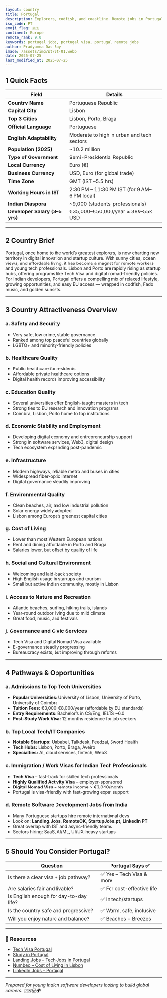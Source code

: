 ```yaml
---
layout: country
title: Portugal
description: Explorers, codfish, and coastline. Remote jobs in Portugal. Trilp AI curated info. Indians in Portugal.
iso_code: PT
emoji_flag: 🇵🇹
continent: Europe
remote_rank: 9.0
keywords: portugal jobs, portugal visa, portugal remote jobs
author: Pradyumna Das Roy
image: /assets/img/pt/pt-01.webp
date: 2025-07-25
last_modified_at: 2025-07-25
---
```


## 1 Quick Facts

| Field                          | Details                                      |
| ------------------------------ | -------------------------------------------- |
| **Country Name**               | Portuguese Republic                          |
| **Capital City**               | Lisbon                                       |
| **Top 3 Cities**               | Lisbon, Porto, Braga                         |
| **Official Language**          | Portuguese                                   |
| **English Adaptability**       | Moderate to high in urban and tech sectors   |
| **Population (2025)**          | ~10.2 million                                |
| **Type of Government**         | Semi-Presidential Republic                   |
| **Local Currency**             | Euro (€)                                     |
| **Business Currency**          | USD, Euro (for global trade)                 |
| **Time Zone**                  | GMT (IST –5.5 hrs)                           |
| **Working Hours in IST**       | 2:30 PM – 11:30 PM IST (for 9 AM–6 PM local) |
| **Indian Diaspora**            | ~9,000 (students, professionals)             |
| **Developer Salary (3–5 yrs)** | €35,000–€50,000/year ≈ $38k–$55k USD         |

---

## 2 Country Brief

Portugal, once home to the world’s greatest explorers, is now charting new territory in digital innovation and startup culture. With sunny cities, ocean views, and affordable living, it has become a magnet for remote workers and young tech professionals. Lisbon and Porto are rapidly rising as startup hubs, offering programs like Tech Visa and digital nomad-friendly policies. For Indian developers, Portugal offers a compelling mix of relaxed lifestyle, growing opportunities, and easy EU access — wrapped in codfish, Fado music, and golden sunsets.

---

## 3 Country Attractiveness Overview

### a. Safety and Security

- Very safe, low crime, stable governance
- Ranked among top peaceful countries globally
- LGBTQ+ and minority-friendly policies

### b. Healthcare Quality

- Public healthcare for residents
- Affordable private healthcare options
- Digital health records improving accessibility

### c. Education Quality

- Several universities offer English-taught master’s in tech
- Strong ties to EU research and innovation programs
- Coimbra, Lisbon, Porto home to top institutions

### d. Economic Stability and Employment

- Developing digital economy and entrepreneurship support
- Strong in software services, Web3, digital design
- Tech ecosystem expanding post-pandemic

### e. Infrastructure

- Modern highways, reliable metro and buses in cities
- Widespread fiber-optic internet
- Digital governance steadily improving

### f. Environmental Quality

- Clean beaches, air, and low industrial pollution
- Solar energy widely adopted
- Lisbon among Europe’s greenest capital cities

### g. Cost of Living

- Lower than most Western European nations
- Rent and dining affordable in Porto and Braga
- Salaries lower, but offset by quality of life

### h. Social and Cultural Environment

- Welcoming and laid-back society
- High English usage in startups and tourism
- Small but active Indian community, mostly in Lisbon

### i. Access to Nature and Recreation

- Atlantic beaches, surfing, hiking trails, islands
- Year-round outdoor living due to mild climate
- Great food, music, and festivals

### j. Governance and Civic Services

- Tech Visa and Digital Nomad Visa available
- E-governance steadily progressing
- Bureaucracy exists, but improving through reforms

---

## 4 Pathways & Opportunities

### a. Admissions to Top Tech Universities

- **Popular Universities:** University of Lisbon, University of Porto, University of Coimbra
- **Tuition Fees:** €3,000–€8,000/year (affordable by EU standards)
- **Entry Requirements:** Bachelor’s in CS/Eng, IELTS ~6.0
- **Post-Study Work Visa:** 12 months residence for job seekers

### b. Top Local Tech/IT Companies

- **Notable Startups:** Unbabel, Talkdesk, Feedzai, Sword Health
- **Tech Hubs:** Lisbon, Porto, Braga, Aveiro
- **Specialties:** AI, cloud services, fintech, Web3

### c. Immigration / Work Visas for Indian Tech Professionals

- **Tech Visa** – fast-track for skilled tech professionals
- **Highly Qualified Activity Visa** – employer-sponsored
- **Digital Nomad Visa** – remote income > €3,040/month
- Portugal is visa-friendly with fast-growing expat support

### d. Remote Software Development Jobs from India

- Many Portuguese startups hire remote international devs
- Look on: **Landing.Jobs**, **RemoteOK**, **StartupJobs.pt**, **LinkedIn PT**
- Great overlap with IST and async-friendly teams
- Sectors hiring: SaaS, AI/ML, UI/UX-heavy startups

---

## 5 Should You Consider Portugal?

| Question                               | Portugal Says ✅           |
| -------------------------------------- | -------------------------- |
| Is there a clear visa + job pathway?   | ✅ Yes – Tech Visa & more  |
| Are salaries fair and livable?         | ✅ For cost-effective life |
| Is English enough for day-to-day life? | ✅ In tech/startups        |
| Is the country safe and progressive?   | ✅ Warm, safe, inclusive   |
| Will you enjoy nature and balance?     | ✅ Beaches + Breezes       |

---

### 🔗 Resources

- [Tech Visa Portugal](https://startupportugal.com/tech-visa/)
- [Study in Portugal](https://www.studyinportugal.edu.pt/)
- [Landing.Jobs – Tech Jobs in Portugal](https://landing.jobs/)
- [Numbeo – Cost of Living in Lisbon](https://www.numbeo.com/cost-of-living/in/Lisbon)
- [LinkedIn Jobs – Portugal](https://www.linkedin.com/jobs/search/?location=Portugal)

---

_Prepared for young Indian software developers looking to build global careers. 🇮🇳💻🌍_

